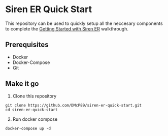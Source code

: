 # Siren ER Quick Start

This repository can be used to quickly setup all the neccesary components to complete the [Getting Started with Siren ER](https://docs.siren.io/siren-er/2.0.0/siren-er/siren-er-getting-started.html) walkthrough.

## Prerequisites
* Docker
* Docker-Compose
* Git

## Make it go
1. Clone this repository
```
git clone https://github.com/DMcP89/siren-er-quick-start.git
cd siren-er-quick-start
```
2. Run docker compose
```
docker-compose up -d
```
